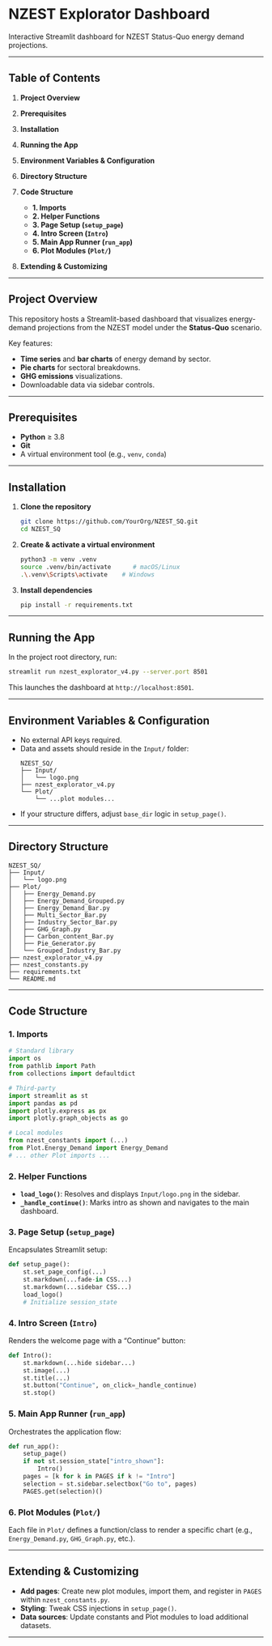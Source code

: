 # NZEST Explorator Dashboard

Interactive Streamlit dashboard for NZEST Status-Quo energy demand projections.

---

## Table of Contents

1. **Project Overview**  
2. **Prerequisites**  
3. **Installation**  
4. **Running the App**  
5. **Environment Variables & Configuration**  
6. **Directory Structure**  

7. **Code Structure**  
   - **1. Imports**  
   - **2. Helper Functions**  
   - **3. Page Setup (`setup_page`)**  
   - **4. Intro Screen (`Intro`)**  
   - **5. Main App Runner (`run_app`)**  
   - **6. Plot Modules (`Plot/`)**  
7. **Extending & Customizing**  


---

## Project Overview

This repository hosts a Streamlit-based dashboard that visualizes energy-demand projections from the NZEST model under the **Status-Quo** scenario.

Key features:
- **Time series** and **bar charts** of energy demand by sector.  
- **Pie charts** for sectoral breakdowns.  
- **GHG emissions** visualizations.  
- Downloadable data via sidebar controls.

---

## Prerequisites

- **Python** ≥ 3.8  
- **Git**  
- A virtual environment tool (e.g., `venv`, `conda`)

---

## Installation

1. **Clone the repository**  
   ```bash
   git clone https://github.com/YourOrg/NZEST_SQ.git
   cd NZEST_SQ
   ```

2. **Create & activate a virtual environment**  
   ```bash
   python3 -m venv .venv
   source .venv/bin/activate      # macOS/Linux
   .\.venv\Scripts\activate    # Windows
   ```

3. **Install dependencies**  
   ```bash
   pip install -r requirements.txt
   ```

---

## Running the App

In the project root directory, run:

```bash
streamlit run nzest_explorator_v4.py --server.port 8501
```

This launches the dashboard at `http://localhost:8501`.

---

## Environment Variables & Configuration

- No external API keys required.  
- Data and assets should reside in the `Input/` folder:
  ```
  NZEST_SQ/
  ├── Input/
  │   └── logo.png
  ├── nzest_explorator_v4.py
  └── Plot/
      └── ...plot modules...
  ```
- If your structure differs, adjust `base_dir` logic in `setup_page()`.

---

## Directory Structure

```
NZEST_SQ/
├── Input/
│   └── logo.png
├── Plot/
│   ├── Energy_Demand.py
│   ├── Energy_Demand_Grouped.py
│   ├── Energy_Demand_Bar.py
│   ├── Multi_Sector_Bar.py
│   ├── Industry_Sector_Bar.py
│   ├── GHG_Graph.py
│   ├── Carbon_content_Bar.py
│   ├── Pie_Generator.py
│   └── Grouped_Industry_Bar.py
├── nzest_explorator_v4.py
├── nzest_constants.py
├── requirements.txt
└── README.md
```

---

## Code Structure

### 1. Imports

```python
# Standard library
import os
from pathlib import Path
from collections import defaultdict

# Third-party
import streamlit as st
import pandas as pd
import plotly.express as px
import plotly.graph_objects as go

# Local modules
from nzest_constants import (...)
from Plot.Energy_Demand import Energy_Demand
# ... other Plot imports ...
```

### 2. Helper Functions

- **`load_logo()`**: Resolves and displays `Input/logo.png` in the sidebar.  
- **`_handle_continue()`**: Marks intro as shown and navigates to the main dashboard.

### 3. Page Setup (`setup_page`)

Encapsulates Streamlit setup:

```python
def setup_page():
    st.set_page_config(...)
    st.markdown(...fade-in CSS...)
    st.markdown(...sidebar CSS...)
    load_logo()
    # Initialize session_state
```

### 4. Intro Screen (`Intro`)

Renders the welcome page with a “Continue” button:

```python
def Intro():
    st.markdown(...hide sidebar...)
    st.image(...)
    st.title(...)
    st.button("Continue", on_click=_handle_continue)
    st.stop()
```

### 5. Main App Runner (`run_app`)

Orchestrates the application flow:

```python
def run_app():
    setup_page()
    if not st.session_state["intro_shown"]:
        Intro()
    pages = [k for k in PAGES if k != "Intro"]
    selection = st.sidebar.selectbox("Go to", pages)
    PAGES.get(selection)()
```

### 6. Plot Modules (`Plot/`)

Each file in `Plot/` defines a function/class to render a specific chart (e.g., `Energy_Demand.py`, `GHG_Graph.py`, etc.).

---

## Extending & Customizing

- **Add pages**: Create new plot modules, import them, and register in `PAGES` within `nzest_constants.py`.  
- **Styling**: Tweak CSS injections in `setup_page()`.  
- **Data sources**: Update constants and Plot modules to load additional datasets.

---
